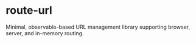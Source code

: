 # route-url
Minimal, observable-based URL management library supporting browser, server, and in-memory routing.
